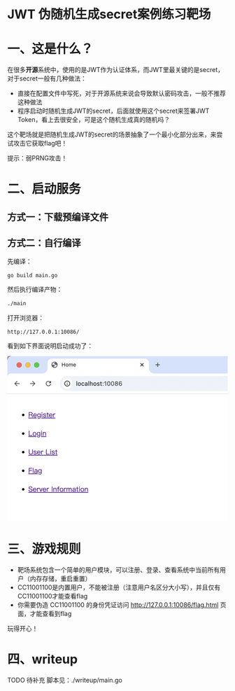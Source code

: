 # JWT 伪随机生成secret案例练习靶场

# 一、这是什么？

在很多**开源**系统中，使用的是JWT作为认证体系，而JWT里最关键的是secret，对于secret一般有几种做法：
- 直接在配置文件中写死，对于开源系统来说会导致默认密码攻击，一般不推荐这种做法
- 程序启动时随机生成JWT的secret，后面就使用这个secret来签署JWT Token，看上去很安全，可是这个随机生成真的随机吗？

这个靶场就是把随机生成JWT的secret的场景抽象了一个最小化部分出来，来尝试攻击它获取flag吧！

提示：弱PRNG攻击！
# 二、启动服务

## 方式一：下载预编译文件

## 方式二：自行编译

先编译：
```bash
go build main.go
```
然后执行编译产物：
```bash
./main
```
打开浏览器：
```text
http://127.0.0.1:10086/
```
看到如下界面说明启动成功了：

![image-20240902011615389](./README.assets/image-20240902011615389.png)

# 三、游戏规则

-  靶场系统包含一个简单的用户模块，可以注册、登录、查看系统中当前所有用户（内存存储，重启重置）
- CC11001100是内置用户，不能被注册（注意用户名区分大小写），并且仅有CC11001100才能查看flag
- 你需要伪造 CC11001100 的身份凭证访问 http://127.0.0.1:10086/flag.html 页面，才能查看到flag

玩得开心！

# 四、writeup
TODO 待补充 
脚本见：./writeup/main.go